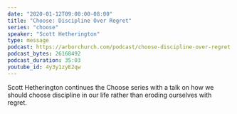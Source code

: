 ```yaml
---
date: "2020-01-12T09:00:00-08:00"
title: "Choose: Discipline Over Regret"
series: "choose"
speaker: "Scott Hetherington"
type: message
podcast: https://arborchurch.com/podcast/choose-discipline-over-regret.m4a
podcast_bytes: 26168492
podcast_duration: 35:03
youtube_id: 4y3y1zyE2qw
---
```


Scott Hetherington continues the Choose series with a talk on how we should choose discipline in our life rather than eroding ourselves with regret.
